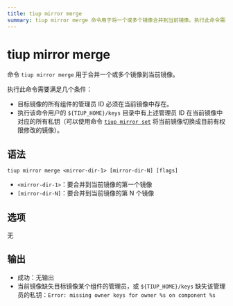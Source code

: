 ```yaml
---
title: tiup mirror merge
summary: tiup mirror merge 命令用于将一个或多个镜像合并到当前镜像。执行此命令需要目标镜像的管理员 ID 在当前镜像中存在，并且用户的 ${TIUP_HOME}/keys 目录中有对应的私钥。语法：tiup mirror merge <mirror-dir-1> [mirror-dir-N]。选项：无。输出：成功时无输出，否则会提示缺失管理员或私钥。
---
```


# tiup mirror merge

命令 `tiup mirror merge` 用于合并一个或多个镜像到当前镜像。

执行此命令需要满足几个条件：

- 目标镜像的所有组件的管理员 ID 必须在当前镜像中存在。
- 执行该命令用户的 `${TIUP_HOME}/keys` 目录中有上述管理员 ID 在当前镜像中对应的所有私钥（可以使用命令 [`tiup mirror set`](/tiup/tiup-command-mirror-set.md) 将当前镜像切换成目前有权限修改的镜像）。

## 语法

```shell
tiup mirror merge <mirror-dir-1> [mirror-dir-N] [flags]
```

- `<mirror-dir-1>`：要合并到当前镜像的第一个镜像
- `[mirror-dir-N]`：要合并到当前镜像的第 N 个镜像

## 选项

无

## 输出

- 成功：无输出
- 当前镜像缺失目标镜像某个组件的管理员，或 `${TIUP_HOME}/keys` 缺失该管理员的私钥：`Error: missing owner keys for owner %s on component %s`
